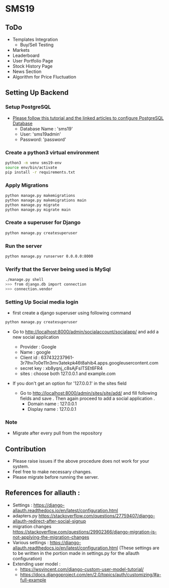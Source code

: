 # SMS19

## ToDo

- Templates Integration
  - Buy/Sell Testing
- Markets
- Leaderboard
- User Portfolio Page
- Stock History Page
- News Section
- Algorithm for Price Fluctuation

## Setting Up Backend

### Setup PostgreSQL

- [Please follow this tutorial and the linked articles to configure PostgreSQL Database](https://www.digitalocean.com/community/tutorials/how-to-use-postgresql-with-your-django-application-on-ubuntu-14-04)
  - Database Name : 'sms19'
  - User: 'sms19admin'
  - Password: 'password'

### Create a python3 virtual environment

```bash
python3 -m venv sms19-env
source env/bin/activate
pip install -r requirements.txt
```

### Apply Migrations

```bash
python manage.py makemigrations
python manage.py makemigrations main
python manage.py migrate
python manage.py migrate main
```

### Create a superuser for Django

```bash
python manage.py createsuperuser
```

### Run the server

```bash
python manage.py runserver 0.0.0.0:8000
```

### Verify that the Server being used is MySql

```bash
./manage.py shell
>>> from django.db import connection
>>> connection.vendor
```

### Setting Up Social media login

- first create a django superuser using following command 

```bash
python manage.py createsuperuser
```

- Go to <http://localhost:8000/admin/socialaccount/socialapp/> and add a new social application
  - Provider : Google
  - Name : google
  - Client id : 637432237961-3r7lhv7o0e11n3mv3atekpk46t8ahib4.apps.googleusercontent.com
  - secret key : xb8yqnj_c8sAjFsITSEt6FR4
  - sites : choose both 127.0.0.1 and example.com

- If you don't get an option for '127.0.0.1' in the sites field
  - Go to <http://localhost:8000/admin/sites/site/add/> and fill following fields and save . Then again proceed to add a social application .
    - Domain name : 127.0.0.1
    - Display name : 127.0.0.1

### Note

- Migrate after every pull from the repository

## Contribution

- Please raise issues if the above procedure does not work for your system.
- Feel free to make necessary changes.
- Please migrate before running the server.

## References for allauth :

- Settings : <https://django-allauth.readthedocs.io/en/latest/configuration.html>
- adapters.py <https://stackoverflow.com/questions/27759407/django-allauth-redirect-after-social-signup>
- migration changes <https://stackoverflow.com/questions/29902366/django-migration-is-not-applying-the-migration-changes>
- Various settings : <https://django-allauth.readthedocs.io/en/latest/configuration.html>
(These settings are to be written in the portion made in settings.py for the allauth configuration)
- Extending user model : 
    - <https://wsvincent.com/django-custom-user-model-tutorial/>
    - <https://docs.djangoproject.com/en/2.0/topics/auth/customizing/#a-full-example>
